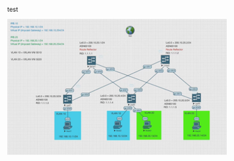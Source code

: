 test

![Albert Einstein](https://github.com/suresh950/DC-Network/blob/main/VXLAN-Config/VXLAN-Lab-2/Image/2025-10-22_20h32_13.png "LAB")
